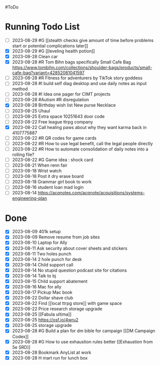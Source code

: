 #ToDo
# Running Todo List
 - [ ] 2023-08-29 #G [[stealth checks give amount of time before problems start or potential complications later]]
- [x] 2023-08-29 #G [[leveling health potion]]
- [x] 2023-08-28 Clean car
- [x] 2023-08-28 #R Tom Bihn bags specifically Small Cafe Bag https://www.tombihn.com/collections/shoulder-bags/products/small-cafe-bag?variant=42852081041597
- [ ] 2023-08-28 #R Fitness for adventurers by TikTok story goddess
- [ ] 2023-08-28 #I build self diag desktop and use daily notes as input method
- [ ] 2023-08-28 #I Idea one pager for CIMT projects
- [ ] 2023-08-28 #Autism #R disregulation
- [x] 2023-08-28  Birthday wish list New purse Necklace
- [ ] 2023-08-25 Uhaul
- [ ] 2023-08-25 Extra space 10251643 door code
- [ ] 2023-08-22 Free league ttrpg company 
- [x] 2023-08-22 Call healing paws about why they want karma back in 4107775887
- [ ] 2023-08-22 #R QR codes for game cards
- [ ] 2023-08-22 #R How to use legal benefit, call the legal people directly
- [ ] 2023-08-22 #R How to automate consolidation of daily notes into a rolling file?
- [ ] 2023-08-22 #G Game idea : shock card
- [ ] 2023-08-21 When renn fair
- [ ] 2023-08-18 Wrist watch 
- [ ] 2023-08-18 Post it dry erase board
- [ ] 2023-08-18 Grammar girl book to work 
- [ ] 2023-08-16 student loan mad login
- [ ] 2023-08-14 https://acqnotes.com/acqnote/acquisitions/systems-engineering-plan

# Done
- [x] 2023-08-09 401k setup
- [x] 2023-08-09 Remove resume from job sites
- [x] 2023-08-10 Laptop for Ally
- [x] 2023-08-11 Ask security about cover sheets and stickers
- [x] 2023-08-11 Two holes punch
- [x] 2023-08-14 2 hole punch for desk
- [x] 2023-08-14 Child support call
- [x] 2023-08-14 No stupid question podcast site for citations 
- [x] 2023-08-14 Talk to bj
- [x] 2023-08-15 Child support abatement 
- [x] 2023-08-16 Mac for ally
- [x] 2023-08-17 Pickup Mac book
- [x] 2023-08-22 Dollar shave club
- [x] 2023-08-22 Find [[local ttrpg store]] with game space 
- [x] 2023-08-22 Price research storage upgrade
- [x] 2023-08-25 [[Fabula ultima]]
- [x] 2023-08-25 https://osf.io/4wru2
- [x] 2023-08-25 storage upgrade
- [x] 2023-08-28 #G Build a plan for dm bible for campaign [[DM Campaign Codex]]
- [x] 2023-08-28 #G How to use exhaustion rules better [[Exhaustion from 5e SRD]]
- [x] 2023-08-28 Bookmark AnyList at work
- [x] 2023-08-28 H mart run for lunch box
